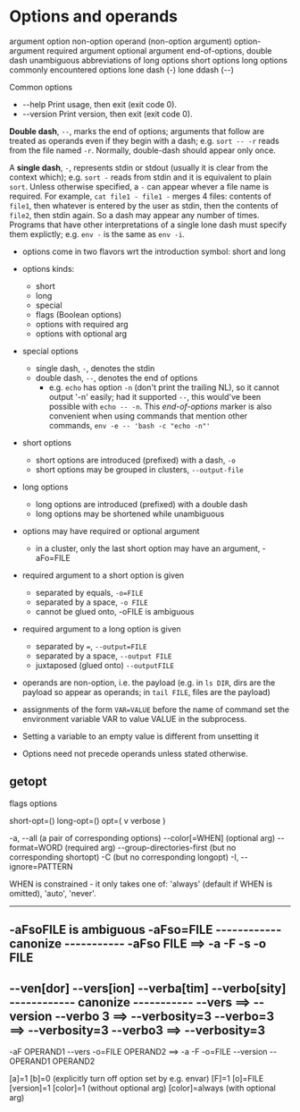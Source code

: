 # Options and operands

argument
option
non-option
operand (non-option argument)
option-argument
required argument
optional argument
end-of-options, double dash
unambiguous abbreviations of long options
short options
long options
commonly encountered options
lone dash (-)
lone ddash (--)


Common options
- --help    Print usage, then exit (exit code 0).
- --version Print version, then exit (exit code 0).

**Double dash**, `--`, marks the end of options; arguments that follow are treated as operands even if they begin with a dash; e.g. `sort -- -r` reads from the file named `-r`. Normally, double-dash should appear only once.

A **single dash**, `-`, represents stdin or stdout (usually it is clear from the context which); e.g. `sort -` reads from stdin and it is equivalent to plain `sort`. Unless otherwise specified, a `-` can appear whever a file name is required. For example, `cat file1 - file1 -` merges 4 files: contents of `file1`, then whatever is entered by the user as stdin, then the contents of `file2`, then stdin again. So a dash may appear any number of times. Programs that have other interpretations of a single lone dash must specify them explictly; e.g. `env -` is the same as `env -i`.



- options come in two flavors wrt the introduction symbol: short and long
- options kinds:
  - short
  - long
  - special
  - flags (Boolean options)
  - options with required arg
  - options with optional arg



- special options
  - single dash, `-`, denotes the stdin
  - double dash, `--`, denotes the end of options
    - e.g. `echo` has option `-n` (don't print the trailing NL), so it cannot output '-n' easily; had it supported `--`, this would've been possible with `echo -- -n`. This *end-of-options* marker is also convenient when using commands that mention other commands, `env -e -- 'bash -c "echo -n"'`
- short options
  - short options are introduced (prefixed) with a dash, `-o`
  - short options may be grouped in clusters, `--output-file`
- long options
  - long options are introduced (prefixed) with a double dash
  - long options may be shortened while unambiguous
- options may have required or optional argument
  - in a cluster, only the last short option may have an argument, -aFo=FILE
- required argument to a short option is given
  - separated by equals,  `-o=FILE`
  - separated by a space, `-o FILE`
  - cannot be glued onto, -oFILE is ambiguous
- required argument to a long option is given
  - separated by `=`,       `--output=FILE`
  - separated by a space,   `--output FILE`
  - juxtaposed (glued onto) `--outputFILE`
- operands are non-option, i.e. the payload (e.g. in `ls DIR`, dirs are the payload so appear as operands; in `tail FILE`, files are the payload)
- assignments of the form `VAR=VALUE` before the name of command set the environment variable VAR to value VALUE in the subprocess.
- Setting a variable to an empty value is different from unsetting it
- Options need not precede operands unless stated otherwise. 

## getopt

flags
options

short-opt=()
long-opt=()
opt=( v verbose )


-a, --all (a pair of corresponding options)
--color[=WHEN] (optional arg)
--format=WORD (required arg)
--group-directories-first (but no corresponding shortopt)
-C (but no corresponding longopt)
-I, --ignore=PATTERN 

WHEN is constrained - it only takes one of: 'always' (default if WHEN is omitted), 'auto', 'never'.

---------------------------------
-aFsoFILE is ambiguous
-aFso=FILE
------------ canonize -----------
-aFso FILE ==> -a -F -s -o FILE
---------------------------------
--ven[dor]
--vers[ion]
--verba[tim]
--verbo[sity]
------------ canonize -----------
--vers    ==> --version
--verbo 3 ==> --verbosity=3
--verbo=3 ==> --verbosity=3
--verbo3  ==> --verbosity=3
---------------------------------
-aF OPERAND1 --vers -o=FILE OPERAND2
==>
-a -F -o=FILE --version -- OPERAND1 OPERAND2


[a]=1
[b]=0 (explicitly turn off option set by e.g. envar)
[F]=1
[o]=FILE
[version]=1
[color]=1        (without optional arg)
[color]=always   (with optional arg)
